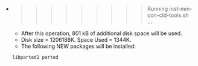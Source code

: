 * >>>>>>>>> Running inst-min-con-cld-tools.sh ...
  * After this operation, 801 kB of additional disk space will be used.
  * Disk size = 1206188K. Space Used = 1344K.
  * The following NEW packages will be installed:
  ```bash
  libparted2 parted
  ```

